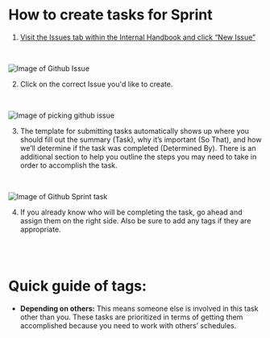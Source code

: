 # How to create tasks for Sprint

1. [Visit the Issues tab within the Internal Handbook and click “New Issue”](https://github.com/WalkthroughVR/InternalHandbook/issues)
<br>

![Image of Github Issue](http://i67.tinypic.com/24viqms.png)

2. Click on the correct Issue you'd like to create.
<br>

![Image of picking github issue](http://i68.tinypic.com/4kv5vc.png)

3. The template for submitting tasks automatically shows up where you should fill out the summary (Task), why it’s important (So That), and how we’ll determine if the task was completed (Determined By). There is an additional section to help you outline the steps you may need to take in order to accomplish the task. 
<br>

![Image of Github Sprint task](http://i67.tinypic.com/k99a1c.png)

4. If you already know who will be completing the task, go ahead and assign them on the right side. Also be sure to add any tags if they are appropriate. 

<br><Br>


# Quick guide of tags:

- **Depending on others:** This means someone else is involved in this task other than you. These tasks are prioritized in terms of getting them accomplished because you need to work with others’ schedules. 
